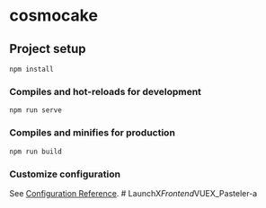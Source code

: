 # cosmocake

## Project setup
```
npm install
```

### Compiles and hot-reloads for development
```
npm run serve
```

### Compiles and minifies for production
```
npm run build
```

### Customize configuration
See [Configuration Reference](https://cli.vuejs.org/config/).
#   L a u n c h X _ F r o n t e n d _ V U E X _ P a s t e l e r - a  
 